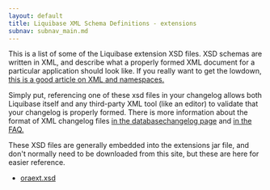 ```yaml
---
layout: default
title: Liquibase XML Schema Definitions - extensions
subnav: subnav_main.md
---
```


This is a list of some of the Liquibase extension XSD files. XSD schemas are written in XML, and 
describe what a properly formed XML document for a particular application should look like. If 
you really want to get the lowdown, [this is a good article on XML and namespaces.](https://www.w3schools.com/xml/xml_namespaces.asp)

Simply put, referencing one of these xsd files in your changelog allows both Liquibase itself and
any third-party XML tool (like an editor) to validate that your changelog is properly formed. There is
more information about the format of XML changelog files [in the databasechangelog page](/documentation/databasechangelog.html) and [in the FAQ.](/faq.html#what-is-all-that-stuff-at-the-beginning-of-my-xml-changelog)

These XSD files are generally embedded into the extensions jar file, and don't normally need to 
be downloaded from this site, but these are here for easier reference. 

 * [oraext.xsd](oraext.xsd)
 
